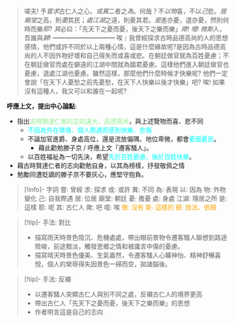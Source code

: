 > 嗟夫! 予*嘗求*古仁人之心，*或異*二者之*為*。何哉？不*以物*喜，不以*己*悲。*居廟堂*之高，則*憂*其民；*處江湖*之遠，則憂其君。*是*進亦憂，退亦憂，然則何時而樂*耶*? *其*必曰：「先天下之憂而憂，後天下之樂而樂」*歟*! *噫*! *微斯*人，吾誰與*歸*!
> ━━━━━━━━━━
> 唉﹗我曾經探求古時品德高尚的人的思想感情，他們或許不同於以上兩種心情，這是什麼緣故呢?是因為古時品德高尚的人不因外物好壞和自己得失而或喜或悲。在朝廷做官就為百姓憂慮；不在朝廷做官而處在僻遠的江湖中間就為國君憂慮。這樣他們進入朝廷做官也憂慮，退處江湖也憂慮。雖然這樣，那麼他們什麼時候才快樂呢? 他們一定會說「在天下人憂愁之前先憂愁，在天下人快樂以後才快樂」吧? 唉! 如果沒有這種人，我又可以和誰在一起呢?

**呼應上文，提出中心論點**:
- 指出<span style="color: lightgreen">古時賢達仁者的志向遠大、品德高尚</span>，與上述覽物而喜、悲不同
	- <span style="color: aqua">不因為外在環境、個人際遇而感到快樂、悲傷</span>
	- 不論加官進爵、身處高位，還是流放偏隅、地位卑微，都會<span style="color: aqua">憂國憂民</span>。
		- 藉此勸勉滕子京 / 呼應上文「遷客騷人」。
	- 以百姓福祉為一切先決，希望<span style="color: aqua">先於百姓憂慮，後於百姓快樂</span>。
- 藉古時賢達仁者的志向勸勉自身，以其為榜樣，抒發敬佩之情
- 勉勵同遭貶謫的滕子京不要灰心，應堅守抱負。

> [!info]- 字詞
> 嘗: 曾經
> 求: 探求
> 或: 或許
> 異: 不同
> 為: 表現
> 以: 因為
> 物: 外物變化
> 己: 自我際遇
> 居: 位居
> 廟堂: 朝廷
> 憂: 擔憂
> 處: 身處
> 江湖: 隱居之所
> 是: 這樣
> 耶: 呢
> 其: 古仁人
> 歟: 吧
> 噫: 唉
> <span style="color: orange">微: 沒有</span>
> <span style="color: orange">斯: 這樣的</span>
> <span style="color: orange">歸: 效法、依歸</span>

> [!tip]- 手法: 對比
> - 描寫雨天時景色陰沉、危機處處，帶出眼前景物令遷客騷人聯想到路途險峻，前途黯淡，觸發思鄉之情和被讒言中傷的憂慮。
> - 描寫晴天時景色優美、生氣盎然，令遷客騷人心曠神怡、精神舒暢喜悅，個人的榮辱得失因景色一掃而空，拋諸腦後。

> [!tip]- 手法: 反襯
> - 以遷客騷人突顯古仁人與別不同之處，反襯古仁人的境界更高
> - 帶出古仁人「先天下之憂而憂，後天下之樂而樂」的思想
> - 作者明言這是自己的志向
